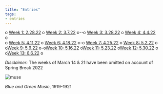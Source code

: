```yaml
---
title: "Entries"
tags:
- entries
---
```


o [Week 1: 2.28.22](/notes/vault/Week1.md)
o [Week 2: 3.7.22](/notes/vault/Week2.md)
o--o [Week 3: 3.28.22](/notes/vault/Week3.md)
o [Week 4: 4.4.22](/notes/vault/Week4.md)
o  
o [Week 5: 4.11.22](/notes/vault/Week5.md)
o [Week 6: 4.18.22](/notes/vault/Week6.md)
o-o [Week 7: 4.25.22](/notes/vault/Week7.md)
o [Week 8: 5.2.22](/notes/vault/Week8.md)
o  
o[Week 9: 5.9.22](/notes/vault/Week9.md)
o-o[Week 10: 5.16.22](/notes/vault/Week10.md)
o[Week 11: 5.23.22](/notes/vault/Week11.md)
o[Week 12: 5.30.22](/notes/vault/Week12.md)
o  
o[Week 13: 6.6.22](/notes/vault/Week13.md)
o

*Disclaimer:*  The weeks of March 14 & 21 have been omitted on account of Spring Break 2022

![muse](https://towardsanewjazz.com/notes/images/muse.png)

*Blue and Green Music*, 1919-1921


